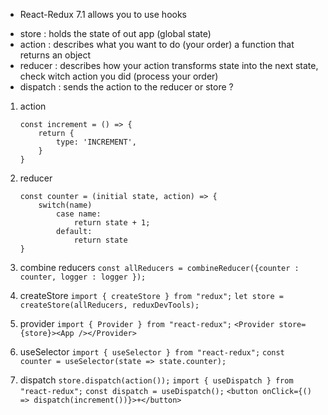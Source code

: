 -   React-Redux 7.1 allows you to use hooks

*   store : holds the state of out app (global state)
*   action : describes what you want to do (your order)
    a function that returns an object
*   reducer : describes how your action transforms state into the next state, check witch action you did (process your order)
*   dispatch : sends the action to the reducer or store ?

1.  action

    ```
    const increment = () => {
        return {
            type: 'INCREMENT',
        }
    }
    ```

2.  reducer

    ```
    const counter = (initial state, action) => {
        switch(name)
            case name:
                return state + 1;
            default:
                return state
    }

    ```

3.  combine reducers
    `const allReducers = combineReducer({counter : counter, logger : logger });`

4.  createStore
    `import { createStore } from "redux";`
    `let store = createStore(allReducers, reduxDevTools);`

5.  provider
    `import { Provider } from "react-redux";`
    `<Provider store={store}><App /></Provider>`

6.  useSelector
    `import { useSelector } from "react-redux";`
    `const counter = useSelector(state => state.counter);`

7.  dispatch
    `store.dispatch(action());`
    `import { useDispatch } from "react-redux";`
    `const dispatch = useDispatch();`
    `<button onClick={() => dispatch(increment())}>+</button>`
